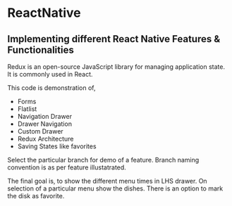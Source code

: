 # ReactNative

## Implementing different React Native Features & Functionalities ##

Redux is an open-source JavaScript library for managing application state. It is commonly used in React.

This code is demonstration of,
* Forms
* Flatlist
* Navigation Drawer
* Drawer Navigation
* Custom Drawer
* Redux Architecture
* Saving States like favorites

Select the particular branch for demo of a feature. Branch naming convention is as per feature illustatrated.

The final goal is, to show the different menu times in LHS drawer. On selection of a particular menu show the dishes. There is an option to mark the disk as favorite.
